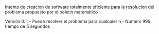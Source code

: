 Intento de creacion de software
totalmente eficiente para la resolucion
del problema propuesto por el boletin matemático


Versión 0.1:
	- Puede resolver el problema para cualquier n
	- Numero 999, tiempo de 5 segundos

